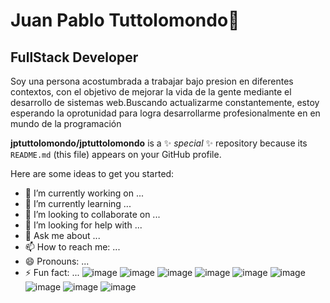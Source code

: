 # Juan Pablo Tuttolomondo👋

## FullStack Developer


Soy una persona acostumbrada a trabajar bajo presion en diferentes contextos, con el objetivo de mejorar la vida de la gente mediante el desarrollo de sistemas web.Buscando actualizarme constantemente, estoy esperando la oprotunidad para logra desarrollarme profesionalmente en en mundo de la programación

**jptuttolomondo/jptuttolomondo** is a ✨ _special_ ✨ repository because its `README.md` (this file) appears on your GitHub profile.

Here are some ideas to get you started:

- 🔭 I’m currently working on ...
- 🌱 I’m currently learning ...
- 👯 I’m looking to collaborate on ...
- 🤔 I’m looking for help with ...
- 💬 Ask me about ...
- 📫 How to reach me: ...
- 😄 Pronouns: ...
- ⚡ Fun fact: ...
![image](https://user-images.githubusercontent.com/92340417/164362765-016ca7ea-cb97-4f8d-8a47-705c848bc8d7.png)
![image](https://user-images.githubusercontent.com/92340417/164362894-ee00681a-71fc-497d-b8a2-69155c8c4b1d.png)
![image](https://user-images.githubusercontent.com/92340417/164362988-20e9974e-1742-414d-94d2-f56ad6125f78.png)
![image](https://user-images.githubusercontent.com/92340417/164363026-46b2f320-7592-420e-9154-82109915445f.png)
![image](https://user-images.githubusercontent.com/92340417/164363059-ca444e34-cfed-4935-a33b-41e8bff01e85.png)
![image](https://user-images.githubusercontent.com/92340417/164363093-c552a1eb-b2d8-4a96-934e-be736346b8bd.png)
![image](https://user-images.githubusercontent.com/92340417/164363123-c09fd3b1-80f0-45e8-b94a-fbcf7c5c3639.png)
![image](https://user-images.githubusercontent.com/92340417/164363163-bdea7134-9dbd-4ab2-9d09-d16af6ce0587.png)
![image](https://user-images.githubusercontent.com/92340417/164363196-563aeda0-192c-4198-af88-9cd1ca58fc1d.png)
